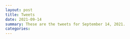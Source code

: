 ```yaml
---
layout: post
title: Tweets
date: 2021-09-14
summary: These are the tweets for September 14, 2021.
categories:
---
```


